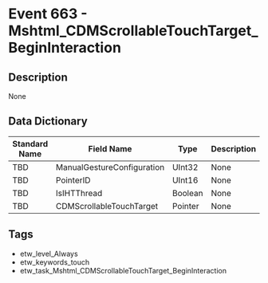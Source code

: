 # Event 663 - Mshtml_CDMScrollableTouchTarget_BeginInteraction

## Description
None

## Data Dictionary
|Standard Name|Field Name|Type|Description|Sample Value|
|---|---|---|---|---|
|TBD|ManualGestureConfiguration|UInt32|None|`None`|
|TBD|PointerID|UInt16|None|`None`|
|TBD|IsIHTThread|Boolean|None|`None`|
|TBD|CDMScrollableTouchTarget|Pointer|None|`None`|

## Tags
* etw_level_Always
* etw_keywords_touch
* etw_task_Mshtml_CDMScrollableTouchTarget_BeginInteraction